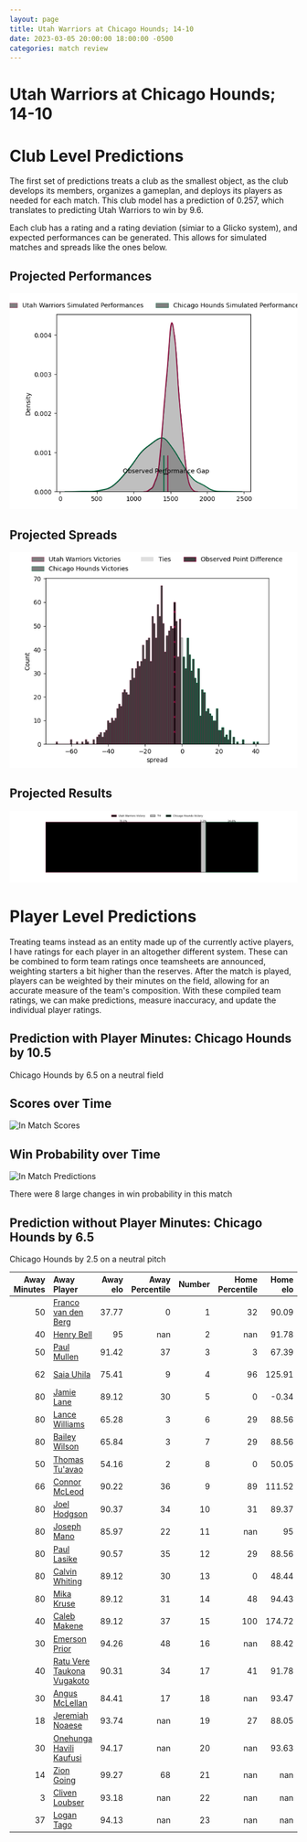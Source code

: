 ```yaml
---  
layout: page  
title: Utah Warriors at Chicago Hounds; 14-10  
date: 2023-03-05 20:00:00 18:00:00 -0500  
categories: match review  
---
```

# Utah Warriors at Chicago Hounds; 14-10

# Club Level Predictions


The first set of predictions treats a club as the smallest object, as the club develops its members, organizes a gameplan, and deploys its players as needed for each match. This club model has a prediction of 0.257, which translates to predicting Utah Warriors to win by 9.6.

Each club has a rating and a rating deviation (simiar to a Glicko system), and expected performances can be generated. This allows for simulated matches and spreads like the ones below.
## Projected Performances


![Projected Performances](plots/performances_2023-03-05-ChicagoHounds-UtahWarriors.png)
## Projected Spreads


![Projected Spreads](plots/spreads_2023-03-05-ChicagoHounds-UtahWarriors.png)
## Projected Results


![Projected Results](plots/resultbar_2023-03-05-ChicagoHounds-UtahWarriors.png)
# Player Level Predictions


Treating teams instead as an entity made up of the currently active players, I have ratings for each player in an altogether different system. These can be combined to form team ratings once teamsheets are announced, weighting starters a bit higher than the reserves. After the match is played, players can be weighted by their minutes on the field, allowing for an accurate measure of the team's composition. With these compiled team ratings, we can make predictions, measure inaccuracy, and update the individual player ratings.
## Prediction with Player Minutes: Chicago Hounds by 10.5


Chicago Hounds by 6.5 on a neutral field
## Scores over Time


![In Match Scores](plots/recap_scores_2023-03-05-ChicagoHounds-UtahWarriors.png)
## Win Probability over Time


![In Match Predictions](plots/recap_prob_2023-03-05-ChicagoHounds-UtahWarriors.png)

There were 8 large changes in win probability in this match
## Prediction without Player Minutes: Chicago Hounds by 6.5


Chicago Hounds by 2.5 on a neutral pitch



|   Away Minutes | Away Player                                                                       |   Away elo |   Away Percentile |   Number |   Home Percentile |   Home elo | Home Player                                                             |   Home Minutes |
|---------------:|:----------------------------------------------------------------------------------|-----------:|------------------:|---------:|------------------:|-----------:|:------------------------------------------------------------------------|---------------:|
|             50 | [Franco van den Berg](..//playerfiles//FrancovandenBerg_cleaned.md)               |      37.77 |                 0 |        1 |                32 |      90.09 | [George Thornton](..//playerfiles//GeorgeThornton_cleaned.md)           |             70 |
|             40 | [Henry Bell](..//playerfiles//HenryBell_cleaned.md)                               |      95    |               nan |        2 |               nan |      91.78 | [Hugh Roach](..//playerfiles//HughRoach_cleaned.md)                     |              9 |
|             50 | [Paul Mullen](..//playerfiles//PaulMullen_cleaned.md)                             |      91.42 |                37 |        3 |                 3 |      67.39 | [Charles Abel](..//playerfiles//CharlesAbel_cleaned.md)                 |             80 |
|             62 | [Saia Uhila](..//playerfiles//SaiaUhila_cleaned.md)                               |      75.41 |                 9 |        4 |                96 |     125.91 | [Dineshwaran Krishnan](..//playerfiles//DineshwaranKrishnan_cleaned.md) |             80 |
|             80 | [Jamie Lane](..//playerfiles//JamieLane_cleaned.md)                               |      89.12 |                30 |        5 |                 0 |      -0.34 | [Mike Matarazzo](..//playerfiles//MikeMatarazzo_cleaned.md)             |             80 |
|             80 | [Lance Williams](..//playerfiles//LanceWilliams_cleaned.md)                       |      65.28 |                 3 |        6 |                29 |      88.56 | [Luke Beauchamp](..//playerfiles//LukeBeauchamp_cleaned.md)             |             80 |
|             80 | [Bailey Wilson](..//playerfiles//BaileyWilson_cleaned.md)                         |      65.84 |                 3 |        7 |                29 |      88.56 | [Maclean Jones](..//playerfiles//MacleanJones_cleaned.md)               |             80 |
|             50 | [Thomas Tu'avao](..//playerfiles//ThomasTu'avao_cleaned.md)                       |      54.16 |                 2 |        8 |                 0 |      50.05 | [Michael De Waal](..//playerfiles//MichaelDeWaal_cleaned.md)            |             80 |
|             66 | [Connor McLeod](..//playerfiles//ConnorMcLeod_cleaned.md)                         |      90.22 |                36 |        9 |                89 |     111.52 | [Michael Baska](..//playerfiles//MichaelBaska_cleaned.md)               |             79 |
|             80 | [Joel Hodgson](..//playerfiles//JoelHodgson_cleaned.md)                           |      90.37 |                34 |       10 |                31 |      89.37 | [Luke Carty](..//playerfiles//LukeCarty_cleaned.md)                     |             65 |
|             80 | [Joseph Mano](..//playerfiles//JosephMano_cleaned.md)                             |      85.97 |                22 |       11 |               nan |      95    | [Julian Dominguez](..//playerfiles//JulianDominguez_cleaned.md)         |             67 |
|             80 | [Paul Lasike](..//playerfiles//PaulLasike_cleaned.md)                             |      90.57 |                35 |       12 |                29 |      88.56 | [Bryce Campbell](..//playerfiles//BryceCampbell_cleaned.md)             |             80 |
|             80 | [Calvin Whiting](..//playerfiles//CalvinWhiting_cleaned.md)                       |      89.12 |                30 |       13 |                 0 |      48.44 | [Mark O'Keeffe](..//playerfiles//MarkO'Keeffe_cleaned.md)               |             80 |
|             80 | [Mika Kruse](..//playerfiles//MikaKruse_cleaned.md)                               |      89.12 |                31 |       14 |                48 |      94.43 | [Caleb Strum](..//playerfiles//CalebStrum_cleaned.md)                   |             80 |
|             40 | [Caleb Makene](..//playerfiles//CalebMakene_cleaned.md)                           |      89.12 |                37 |       15 |               100 |     174.72 | [Chris Mattina](..//playerfiles//ChrisMattina_cleaned.md)               |             80 |
|             30 | [Emerson Prior](..//playerfiles//EmersonPrior_cleaned.md)                         |      94.26 |                48 |       16 |               nan |      88.42 | [LaRome White](..//playerfiles//LaRomeWhite_cleaned.md)                 |             10 |
|             40 | [Ratu Vere Taukona Vugakoto](..//playerfiles//RatuVereTaukonaVugakoto_cleaned.md) |      90.31 |                34 |       17 |                41 |      91.78 | [Lindsey Stevens](..//playerfiles//LindseyStevens_cleaned.md)           |             71 |
|             30 | [Angus McLellan](..//playerfiles//AngusMcLellan_cleaned.md)                       |      84.41 |                17 |       18 |               nan |      93.47 | [Sean Yacoubian](..//playerfiles//SeanYacoubian_cleaned.md)             |              1 |
|             18 | [Jeremiah Noaese](..//playerfiles//JeremiahNoaese_cleaned.md)                     |      93.74 |               nan |       19 |                27 |      88.05 | [Jean-Pierre Eloff](..//playerfiles//Jean-PierreEloff_cleaned.md)       |             15 |
|             30 | [Onehunga Havili Kaufusi](..//playerfiles//OnehungaHaviliKaufusi_cleaned.md)      |      94.17 |               nan |       20 |               nan |      93.63 | [Kevin Morgan](..//playerfiles//KevinMorgan_cleaned.md)                 |             13 |
|             14 | [Zion Going](..//playerfiles//ZionGoing_cleaned.md)                               |      99.27 |                68 |       21 |               nan |     nan    | nan                                                                     |            nan |
|              3 | [Cliven Loubser](..//playerfiles//ClivenLoubser_cleaned.md)                       |      93.18 |               nan |       22 |               nan |     nan    | nan                                                                     |            nan |
|             37 | [Logan Tago](..//playerfiles//LoganTago_cleaned.md)                               |      94.13 |               nan |       23 |               nan |     nan    | nan                                                                     |            nan |

